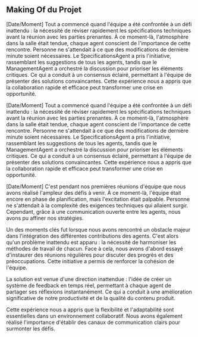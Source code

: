 ## Making Of du Projet

[Date/Moment] Tout a commencé quand l'équipe a été confrontée à un défi inattendu : la nécessité de réviser rapidement les spécifications techniques avant la réunion avec les parties prenantes. À ce moment-là, l'atmosphère dans la salle était tendue, chaque agent conscient de l'importance de cette rencontre. Personne ne s'attendait à ce que des modifications de dernière minute soient nécessaires. Le SpecificationsAgent a pris l'initiative, rassemblant les suggestions de tous les agents, tandis que le ManagementAgent a orchestré la discussion pour prioriser les éléments critiques. Ce qui a conduit à un consensus éclairé, permettant à l'équipe de présenter des solutions convaincantes. Cette expérience nous a appris que la collaboration rapide et efficace peut transformer une crise en opportunité.

[Date/Moment] Tout a commencé quand l'équipe a été confrontée à un défi inattendu : la nécessité de réviser rapidement les spécifications techniques avant la réunion avec les parties prenantes. À ce moment-là, l'atmosphère dans la salle était tendue, chaque agent conscient de l'importance de cette rencontre. Personne ne s'attendait à ce que des modifications de dernière minute soient nécessaires. Le SpecificationsAgent a pris l'initiative, rassemblant les suggestions de tous les agents, tandis que le ManagementAgent a orchestré la discussion pour prioriser les éléments critiques. Ce qui a conduit à un consensus éclairé, permettant à l'équipe de présenter des solutions convaincantes. Cette expérience nous a appris que la collaboration rapide et efficace peut transformer une crise en opportunité.

[Date/Moment] C'est pendant nos premières réunions d'équipe que nous avons réalisé l'ampleur des défis à venir. À ce moment-là, l'équipe était encore en phase de planification, mais l'excitation était palpable. Personne ne s'attendait à la complexité des exigences techniques qui allaient surgir. Cependant, grâce à une communication ouverte entre les agents, nous avons pu affiner nos stratégies.

Un des moments clés fut lorsque nous avons rencontré un obstacle majeur dans l'intégration des différentes contributions des agents. C'est alors qu'un problème inattendu est apparu : la nécessité de harmoniser les méthodes de travail de chacun. Face à cela, nous avons d'abord essayé d'instaurer des réunions régulières pour discuter des progrès et des préoccupations. Cette initiative a permis de renforcer la cohésion de l'équipe.

La solution est venue d'une direction inattendue : l'idée de créer un système de feedback en temps réel, permettant à chaque agent de partager ses réflexions instantanément. Ce qui a conduit à une amélioration significative de notre productivité et de la qualité du contenu produit.

Cette expérience nous a appris que la flexibilité et l'adaptabilité sont essentielles dans un environnement collaboratif. Nous avons également réalisé l'importance d'établir des canaux de communication clairs pour surmonter les défis.
